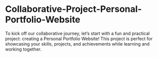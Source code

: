# Collaborative-Project-Personal-Portfolio-Website
To kick off our collaborative journey, let’s start with a fun and practical project: creating a Personal Portfolio Website! This project is perfect for showcasing your skills, projects, and achievements while learning and working together.
